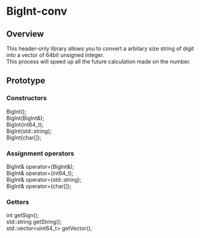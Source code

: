 # BigInt-conv
## Overview
This header-only library allows you to convert a arbitary size string of digit into a vector of 64bit unsigned integer.\
This process will speed up all the future calculation made on the number.

## Prototype
### Constructors
BigInt();\
BigInt(BigInt&);\
BigInt(int64_t);\
BigInt(std::string);\
BigInt(char[]);

### Assignment operators
BigInt& operator=(BigInt&);\
BigInt& operator=(int64_t);\
BigInt& operator=(std::string);\
BigInt& operator=(char[]);

### Getters
int getSign();\
std::string getString();\
std::vector<uint64_t> getVector();
